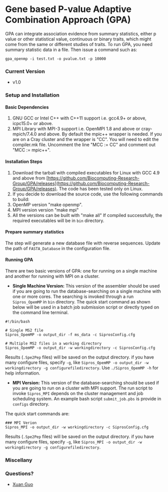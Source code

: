 # Gene based P-value Adaptive Combination Approach (GPA)

GPA can integrate association evidence from summary statistics, either p value or other statistical value, continuous or binary traits, which might come from the same or different studies of traits. To run GPA, you need summary statistic data in a file. Then issue a command such as:

```
gpa_openmp -i test.txt -o pvalue.txt -p 10000
```

### Current Version
* v1.0

### Setup and Installation

#### Basic Dependencies

1. GNU GCC or Intel C++  with C++11 support i.e. gcc4.9+ or above, icpc15.0+ or above.
2. MPI Library with MPI-3 support i.e. OpenMPI 1.8 and above or cray-mpich/7.4.0 and above. By default the mpic++ wrapper is needed. If you are on a Cray cluster and the wrapper is "CC". You will need to edit the compiler.mk file. Uncomment the line "MCC := CC" and comment out "MCC := mpic++".   
 
#### Installation Steps
1. Download the tarball with compiled executables for Linux with GCC 4.9 and above from  [https://github.com/Biocomputing-Research-Group/GPA/releases](https://github.com/Biocomputing-Research-Group/GPA/releases). The code has been tested only on Linux.
2. If you decide to download the source code, use the following commands to build:
  1. OpenMP version "make openmp".
  2. MPI version version "make mpi" 
  3. All the versions can be built with "make all"
If compiled successfully, the required executables will be in `bin` directory. 

#### Prepare summary statistics
The step will generate a new database file with reverse sequences. Update the path of `FASTA_Database` in the configuration file.

#### <a name="labelds"></a>Running GPA

There are two basic versions of GPA: one for running on a single machine and another for running with MPI on a cluster.  

* __Single Machine Version:__ This version of the assembler should be used if you are going to run the database-searching on a single machine with one or more cores. The searching is invoked through a run `Sipros_OpemMP` in `bin` directory. The quick start command as shown below will be used in a batch job submission script or directly typed on the command line terminal.   

```
#!/bin/bash

# Single MS2 file
Sipros_OpemMP -o output_dir -f ms_data -c SiprosConfig.cfg

# Multiple MS2 files in a working directory
Sipros_OpemMP -o output_dir -w workingdirectory -c SiprosConfig.cfg
```
Results (`.Spe2Pep` files) will be saved on the output directory. if you have many configure files, specify `-g`, like `Sipros_OpemMP -o output_dir -w workingdirectory -g configurefiledirectory`. Use `./Sipros_OpemMP -h` for help information. 

* __MPI Version:__ This version of the database-searching should be used if you are going to run on a cluster with MPI support. The run script to invoke `Sipros_MPI` depends on the cluster management and job scheduling system. An example bash script `submit_job.pbs` is provide in `configs` directory.
 
The quick start commands are:
```
### MPI Verion 
Sipros_MPI -o output_dir -w workingdirectory -c SiprosConfig.cfg
```
Results (`.Spe2Pep` files) will be saved on the output directory. if you have many configure files, specify `-g`, like `Sipros_MPI -o output_dir -w workingdirectory -g configurefiledirectory`.


### Miscellany

### Questions?

* [Xuan Guo](mailto:xuan_guo@outlook.com)
